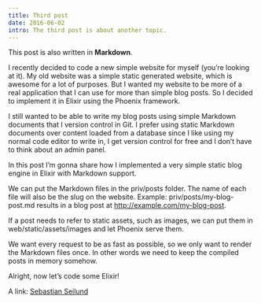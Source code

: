 ```yaml
---
title: Third post
date: 2016-06-02
intro: The third post is about another topic.
---
```


This post is also written in **Markdown**.

I recently decided to code a new simple website for myself (you’re looking at it). My old website was a simple static generated website, which is awesome for a lot of purposes. But I wanted my website to be more of a real application that I can use for more than simple blog posts. So I decided to implement it in Elixir using the Phoenix framework.

I still wanted to be able to write my blog posts using simple Markdown documents that I version control in Git. I prefer using static Markdown documents over content loaded from a database since I like using my normal code editor to write in, I get version control for free and I don’t have to think about an admin panel.

In this post I’m gonna share how I implemented a very simple static blog engine in Elixir with Markdown support.

We can put the Markdown files in the priv/posts folder. The name of each file will also be the slug on the website. Example: priv/posts/my-blog-post.md results in a blog post at http://example.com/my-blog-post.

If a post needs to refer to static assets, such as images, we can put them in web/static/assets/images and let Phoenix serve them.

We want every request to be as fast as possible, so we only want to render the Markdown files once. In other words we need to keep the compiled posts in memory somehow.

Alright, now let’s code some Elixir!

A link: [Sebastian Seilund](http://www.sebastianseilund.com)
